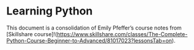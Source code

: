 # Learning Python
This document is a consolidation of Emily Pfeffer’s course notes from [Skillshare course]!(https://www.skillshare.com/classes/The-Complete-Python-Course-Beginner-to-Advanced/81017023?lessonsTab=on).
